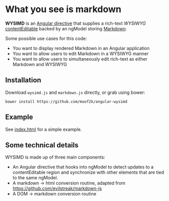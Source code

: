 # What you see is markdown

**WYSIMD** is an [Angular directive](https://docs.angularjs.org/guide/directive) that supplies a rich-text _WYSIWYG_
[contentEditable](https://developer.mozilla.org/en-US/docs/Web/Guide/HTML/Content_Editable) backed by an
ngModel storing [Markdown](https://daringfireball.net/projects/markdown/).

Some possible use cases for this code:

* You want to display rendered Markdown in an Angular application
* You want to allow users to edit Markdown in a WYSIWYG manner
* You want to allow users to simultaneously edit rich-text as either Markdown and WYSIWYG

## Installation

Download `wysimd.js` and `markdown.js` directly, or grab using bower:

    bower install https://github.com/moof2k/angular-wysimd

## Example

See [index.html](index.html) for a simple example.

## Some technical details

WYSIMD is made up of three main components:

* An Angular directive that hooks into ngModel to detect updates to a contentEditable region and synchronize
with other elements that are tied to the same ngModel.
* A markdown -> html conversion routine, adapted from https://github.com/evilstreak/markdown-js
* A DOM -> markdown conversion routine
